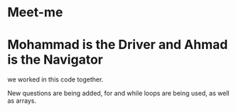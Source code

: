 # Meet-me
# Mohammad is the Driver and Ahmad is the Navigator

we worked in this code together.

New questions are being added, for and while loops are being used, as well as arrays.